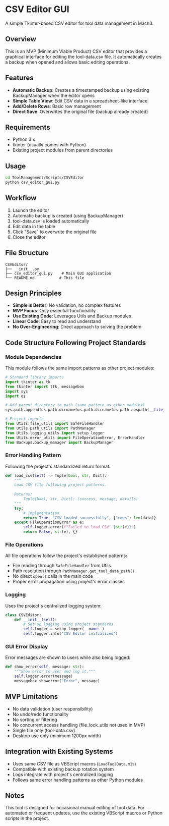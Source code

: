 # CSV Editor GUI

A simple Tkinter-based CSV editor for tool data management in Mach3.

## Overview

This is an MVP (Minimum Viable Product) CSV editor that provides a graphical interface for editing the tool-data.csv file. It automatically creates a backup when opened and allows basic editing operations.

## Features

- **Automatic Backup**: Creates a timestamped backup using existing BackupManager when the editor opens
- **Simple Table View**: Edit CSV data in a spreadsheet-like interface
- **Add/Delete Rows**: Basic row management
- **Direct Save**: Overwrites the original file (backup already created)

## Requirements

- Python 3.x
- tkinter (usually comes with Python)
- Existing project modules from parent directories

## Usage

```bash
cd ToolManagement/Scripts/CSVEditor
python csv_editor_gui.py
```

## Workflow

1. Launch the editor
2. Automatic backup is created (using BackupManager)
3. tool-data.csv is loaded automatically
4. Edit data in the table
5. Click "Save" to overwrite the original file
6. Close the editor

## File Structure

```
CSVEditor/
├── __init__.py
├── csv_editor_gui.py    # Main GUI application
└── README.md           # This file
```

## Design Principles

- **Simple is Better**: No validation, no complex features
- **MVP Focus**: Only essential functionality
- **Use Existing Code**: Leverages Utils and Backup modules
- **Linear Code**: Easy to read and understand
- **No Over-Engineering**: Direct approach to solving the problem

## Code Structure Following Project Standards

### Module Dependencies

This module follows the same import patterns as other project modules:

```python
# Standard library imports
import tkinter as tk
from tkinter import ttk, messagebox
import sys
import os

# Add parent directory to path (same pattern as other modules)
sys.path.append(os.path.dirname(os.path.dirname(os.path.abspath(__file__))))

# Project imports
from Utils.file_utils import SafeFileHandler
from Utils.path_utils import PathManager  
from Utils.logging_utils import setup_logger
from Utils.error_utils import FileOperationError, ErrorHandler
from Backups.backup_manager import BackupManager
```

### Error Handling Pattern

Following the project's standardized return format:

```python
def load_csv(self) -> Tuple[bool, str, Dict]:
    """
    Load CSV file following project patterns.
    
    Returns:
        Tuple[bool, str, Dict]: (success, message, details)
    """
    try:
        # Implementation
        return True, "CSV loaded successfully", {"rows": len(data)}
    except FileOperationError as e:
        self.logger.error(f"Failed to load CSV: {str(e)}")
        return False, str(e), {}
```

### File Operations

All file operations follow the project's established patterns:

- File reading through `SafeFileHandler` from Utils
- Path resolution through `PathManager.get_tool_data_path()`
- No direct `open()` calls in the main code
- Proper error propagation using project's error classes

### Logging

Uses the project's centralized logging system:

```python
class CSVEditor:
    def __init__(self):
        # Set up logging using project standards
        self.logger = setup_logger(__name__)
        self.logger.info("CSV Editor initialized")
```

### GUI Error Display

Error messages are shown to users while also being logged:

```python
def show_error(self, message: str):
    """Show error to user and log it."""
    self.logger.error(message)
    messagebox.showerror("Error", message)
```

## MVP Limitations

- No data validation (user responsibility)
- No undo/redo functionality
- No sorting or filtering  
- No concurrent access handling (file_lock_utils not used in MVP)
- Single file only (tool-data.csv)
- Desktop use only (minimum 1200px width)

## Integration with Existing Systems

- Uses same CSV file as VBScript macros (`LoadToolData.m1s`)
- Compatible with existing backup rotation system
- Logs integrate with project's centralized logging
- Follows same error handling patterns as other Python modules

## Notes

This tool is designed for occasional manual editing of tool data. For automated or frequent updates, use the existing VBScript macros or Python scripts in the project.